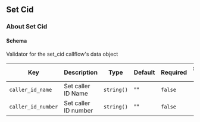 ## Set Cid

### About Set Cid

#### Schema

Validator for the set_cid callflow's data object



Key | Description | Type | Default | Required | Support Level
--- | ----------- | ---- | ------- | -------- | -------------
`caller_id_name` | Set caller ID Name | `string()` | "" | `false` |  
`caller_id_number` | Set caller ID number | `string()` | "" | `false` |  



